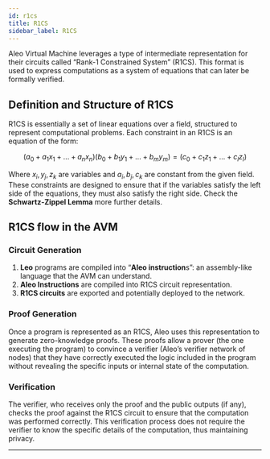 ```yaml
---
id: r1cs
title: R1CS
sidebar_label: R1CS
---
```


Aleo Virtual Machine leverages a type of intermediate representation for their circuits called “Rank-1 Constrained System” (R1CS). This format is used to express computations as a system of equations that can later be formally verified.

## **Definition and Structure of R1CS**

R1CS is essentially a set of linear equations over a field, structured to represent computational problems. Each constraint in an R1CS is an equation of the form:

$$
(a_0+a_1x_1+...+a_nx_n)(b_0+b_1y_1+...+b_my_m) = (c_0+c_1z_1+...+c_lz_l)
$$

Where $x_i, y_j, z_k$ are variables and $a_i,b_j,c_k$ are constant from the given field. These constraints are designed to ensure that if the variables satisfy the left side of the equations, they must also satisfy the right side. Check the **Schwartz-Zippel Lemma** more further details.

## **R1CS flow in the AVM**

### **Circuit Generation**

1. **Leo** programs are compiled into “**Aleo instruction**s”: an assembly-like language that the AVM can understand.
2. **Aleo Instructions** are compiled into R1CS circuit representation.
3. **R1CS circuits** are exported and potentially deployed to the network.

### **Proof Generation**

Once a program is represented as an R1CS, Aleo uses this representation to generate zero-knowledge proofs. These proofs allow a prover (the one executing the program) to convince a verifier (Aleo’s verifier network of nodes) that they have correctly executed the logic included in the program without revealing the specific inputs or internal state of the computation.

### **Verification**

The verifier, who receives only the proof and the public outputs (if any), checks the proof against the R1CS circuit to ensure that the computation was performed correctly. This verification process does not require the verifier to know the specific details of the computation, thus maintaining privacy.

---
